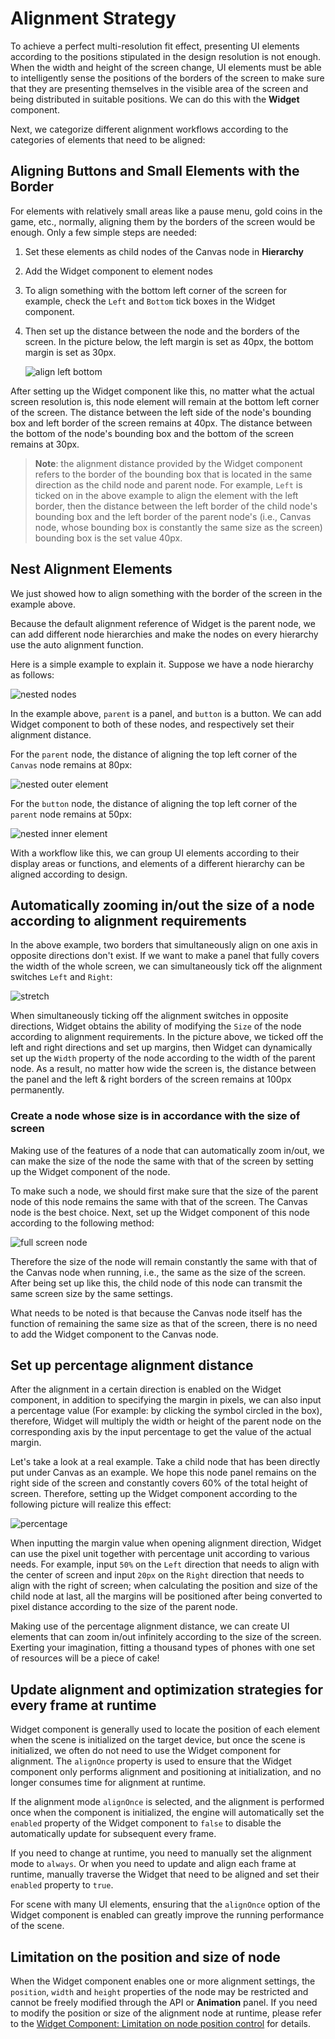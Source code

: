 # Alignment Strategy

To achieve a perfect multi-resolution fit effect, presenting UI elements according to the positions stipulated in the design resolution is not enough. When the width and height of the screen change, UI elements must be able to intelligently sense the positions of the borders of the screen to make sure that they are presenting themselves in the visible area of the screen and being distributed in suitable positions. We can do this with the __Widget__ component.

Next, we categorize different alignment workflows according to the categories of elements that need to be aligned:

## Aligning Buttons and Small Elements with the Border

For elements with relatively small areas like a pause menu, gold coins in the game, etc., normally, aligning them by the borders of the screen would be enough. Only a few simple steps are needed:

1. Set these elements as child nodes of the Canvas node in __Hierarchy__
2. Add the Widget component to element nodes
3. To align something with the bottom left corner of the screen for example, check the `Left` and `Bottom` tick boxes in the Widget component.
4. Then set up the distance between the node and the borders of the screen. In the picture below, the left margin is set as 40px, the bottom margin is set as 30px.

    ![align left bottom](widget-align/align-basic.png)

After setting up the Widget component like this, no matter what the actual screen resolution is, this node element will remain at the bottom left corner of the screen. The distance between the left side of the node's bounding box and left border of the screen remains at 40px. The distance between the bottom of the node's bounding box and the bottom of the screen remains at 30px.

> **__Note__**: the alignment distance provided by the Widget component refers to the border of the bounding box that is located in the same direction as the child node and parent node. For example, `Left` is ticked on in the above example to align the element with the left border, then the distance between the left border of the child node's bounding box and the left border of the parent node's (i.e., Canvas node, whose bounding box is constantly the same size as the screen) bounding box is the set value 40px.

## Nest Alignment Elements

We just showed how to align something with the border of the screen in the example above.

Because the default alignment reference of Widget is the parent node, we can add different node hierarchies and make the nodes on every hierarchy use the auto alignment function.

Here is a simple example to explain it. Suppose we have a node hierarchy as follows:

![nested nodes](widget-align/hierarchy.png)

In the example above, `parent` is a panel, and `button` is a button. We can add Widget component to both of these nodes, and respectively set their alignment distance.

For the `parent` node, the distance of aligning the top left corner of the `Canvas` node remains at 80px:

![nested outer element](widget-align/nested-outer.png)

For the `button` node, the distance of aligning the top left corner of the `parent` node remains at 50px:

![nested inner element](widget-align/nested-inner.png)

With a workflow like this, we can group UI elements according to their display areas or functions, and elements of a different hierarchy can be aligned according to design.

## Automatically zooming in/out the size of a node according to alignment requirements

In the above example, two borders that simultaneously align on one axis in opposite directions don't exist. If we want to make a panel that fully covers the width of the whole screen, we can simultaneously tick off the alignment switches `Left` and `Right`:

![stretch](widget-align/stretch.png)

When simultaneously ticking off the alignment switches in opposite directions, Widget obtains the ability of modifying the `Size` of the node according to alignment requirements. In the picture above, we ticked off the left and right directions and set up margins, then Widget can dynamically set up the `Width` property of the node according to the width of the parent node. As a result, no matter how wide the screen is, the distance between the panel and the left & right borders of the screen remains at 100px permanently.

### Create a node whose size is in accordance with the size of screen

Making use of the features of a node that can automatically zoom in/out, we can make the size of the node the same with that of the screen by setting up the Widget component of the node.

To make such a node, we should first make sure that the size of the parent node of this node remains the same with that of the screen. The Canvas node is the best choice. Next, set up the Widget component of this node according to the following method:

![full screen node](widget-align/full-screen.png)

Therefore the size of the node will remain constantly the same with that of the Canvas node when running, i.e., the same as the size of the screen. After being set up like this, the child node of this node can transmit the same screen size by the same settings.

What needs to be noted is that because the Canvas node itself has the function of remaining the same size as that of the screen, there is no need to add the Widget component to the Canvas node.

## Set up percentage alignment distance

After the alignment in a certain direction is enabled on the Widget component, in addition to specifying the margin in pixels, we can also input a percentage value (For example: by clicking the symbol circled in the box), therefore, Widget will multiply the width or height of the parent node on the corresponding axis by the input percentage to get the value of the actual margin.

Let's take a look at a real example. Take a child node that has been directly put under Canvas as an example. We hope this node panel remains on the right side of the screen and constantly covers 60% of the total height of screen. Therefore, setting up the Widget component according to the following picture will realize this effect:

![percentage](widget-align/percentage.png)

When inputting the margin value when opening alignment direction, Widget can use the pixel unit together with percentage unit according to various needs. For example, input `50%` on the `Left` direction that needs to align with the center of screen and input `20px` on the `Right` direction that needs to align with the right of screen; when calculating the position and size of the child node at last, all the margins will be positioned after being converted to pixel distance according to the size of the parent node.

Making use of the percentage alignment distance, we can create UI elements that can zoom in/out infinitely according to the size of the screen. Exerting your imagination, fitting a thousand types of phones with one set of resources will be a piece of cake!

## Update alignment and optimization strategies for every frame at runtime

Widget component is generally used to locate the position of each element when the scene is initialized on the target device, but once the scene is initialized, we often do not need to use the Widget component for alignment. The `alignOnce` property is used to ensure that the Widget component only performs alignment and positioning at initialization, and no longer consumes time for alignment at runtime.

If the alignment mode `alignOnce` is selected, and the alignment is performed once when the component is initialized, the engine will automatically set the `enabled` property of the Widget component to `false` to disable the automatically update for subsequent every frame.

If you need to change at runtime, you need to manually set the alignment mode to `always`. Or when you need to update and align each frame at runtime, manually traverse the Widget that need to be aligned and set their `enabled` property to `true`.

For scene with many UI elements, ensuring that the `alignOnce` option of the Widget component is enabled can greatly improve the running performance of the scene.

## Limitation on the position and size of node

When the Widget component enables one or more alignment settings, the `position`, `width` and `height` properties of the node may be restricted and cannot be freely modified through the API or __Animation__ panel. If you need to modify the position or size of the alignment node at runtime, please refer to the [Widget Component: Limitation on node position control](../editor/widget.md#limitation-on-node-position-control) for details.
